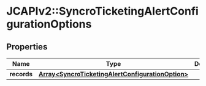 # JCAPIv2::SyncroTicketingAlertConfigurationOptions

## Properties
Name | Type | Description | Notes
------------ | ------------- | ------------- | -------------
**records** | [**Array&lt;SyncroTicketingAlertConfigurationOption&gt;**](SyncroTicketingAlertConfigurationOption.md) |  | 

